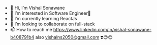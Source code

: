 - 👋 Hi, I’m Vishal Sonawane
- 👀 I’m interested in Software Engineer👻
- 🌱 I’m currently learning ReactJs
- 💞️ I’m looking to collaborate on full-stack
- 📫 How to reach me https://www.linkedin.com/in/vishal-sonawane-b408791b4 also vishalns2050@gmail.com ❣️😍😊

<!---
VishalSonawane2001/VishalSonawane2001 is a ✨ special ✨ repository because its `README.md` (this file) appears on your GitHub profile.
You can click the Preview link to take a look at your changes.
--->
